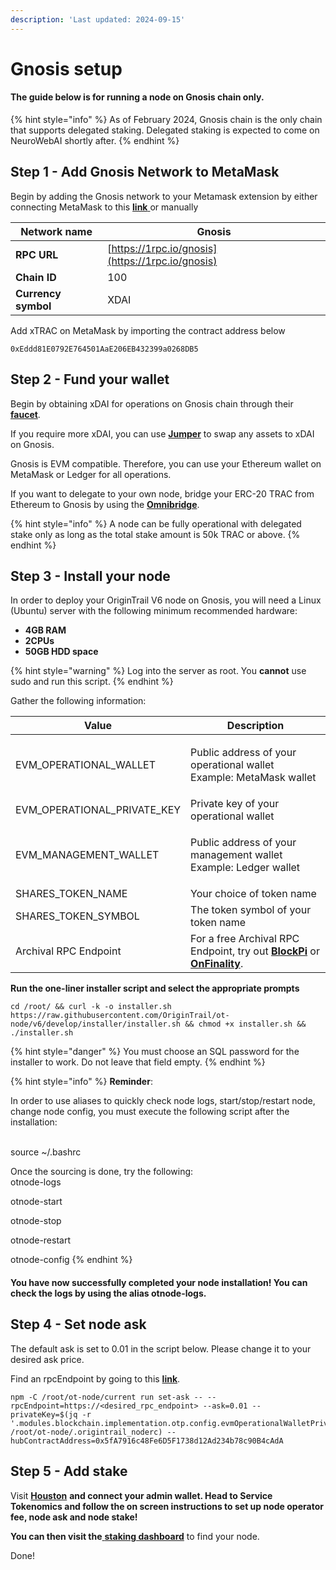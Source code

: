 ```yaml
---
description: 'Last updated: 2024-09-15'
---
```


# Gnosis setup

#### The guide below is for running a node on Gnosis chain only.

{% hint style="info" %}
As of February 2024, Gnosis chain is the only chain that supports delegated staking. Delegated staking is expected to come on NeuroWebAI shortly after.
{% endhint %}

## Step 1 - Add Gnosis Network to MetaMask

Begin by adding the Gnosis network to your Metamask extension by either connecting MetaMask to this [**link** ](https://chainlist.org/?search=gnosis)or manually

| Network name        | Gnosis                                           |
| ------------------- | ------------------------------------------------ |
| **RPC URL**         | [https://1rpc.io/gnosis](https://1rpc.io/gnosis) |
| **Chain ID**        | 100                                              |
| **Currency symbol** | XDAI                                             |

Add xTRAC on MetaMask by importing the contract address below

```
0xEddd81E0792E764501AaE206EB432399a0268DB5
```

## Step 2 - Fund your wallet

Begin by obtaining xDAI for operations on Gnosis chain through their [**faucet**](https://www.gnosisfaucet.com/).

If you require more xDAI, you can use [**Jumper**](https://jumper.exchange/) to swap any assets to xDAI on Gnosis.

Gnosis is EVM compatible. Therefore, you can use your Ethereum wallet on MetaMask or Ledger for all operations.

If you want to delegate to your own node, bridge your ERC-20 TRAC from Ethereum to Gnosis by using the [**Omnibridge**](https://omnibridge.gnosischain.com/bridge).

{% hint style="info" %}
A node can be fully operational with delegated stake only as long as the total stake amount is 50k TRAC or above.
{% endhint %}

## Step 3 - Install your node

In order to deploy your OriginTrail V6 node on Gnosis, you will need a Linux (Ubuntu) server with the following minimum recommended hardware:

* **4GB RAM**
* **2CPUs**
* **50GB HDD space**

{% hint style="warning" %}
Log into the server as root. You **cannot** use sudo and run this script.
{% endhint %}

Gather the following information:

| Value                          | Description                                                                                                                             |
| ------------------------------ | --------------------------------------------------------------------------------------------------------------------------------------- |
| EVM\_OPERATIONAL\_WALLET       | <p>Public address of your operational wallet<br>Example: MetaMask wallet</p>                                                            |
| EVM\_OPERATIONAL\_PRIVATE\_KEY | Private key of your operational wallet                                                                                                  |
| EVM\_MANAGEMENT\_WALLET        | <p>Public address of your management wallet<br>Example: Ledger wallet</p>                                                               |
| SHARES\_TOKEN\_NAME            | Your choice of token name                                                                                                               |
| SHARES\_TOKEN\_SYMBOL          | The token symbol of your token name                                                                                                     |
| Archival RPC Endpoint          | For a free Archival RPC Endpoint, try out [**BlockPi**](https://dashboard.blockpi.io/) or [**OnFinality**](https://app.onfinality.io/). |

**Run the one-liner installer script and select the appropriate prompts**

```
cd /root/ && curl -k -o installer.sh https://raw.githubusercontent.com/OriginTrail/ot-node/v6/develop/installer/installer.sh && chmod +x installer.sh && ./installer.sh
```

{% hint style="danger" %}
You must choose an SQL password for the installer to work. Do not leave that field empty.
{% endhint %}

{% hint style="info" %}
**Reminder**:

In order to use aliases to quickly check node logs, start/stop/restart node, change node config, you must execute the following script after the installation:

\
source \~/.bashrc

Once the sourcing is done, try the following:\
otnode-logs

otnode-start

otnode-stop

otnode-restart

otnode-config
{% endhint %}

#### You have now successfully completed your node installation! You can check the logs by using the alias otnode-logs.

## Step 4 - Set node ask

The default ask is set to 0.01 in the script below. Please change it to your desired ask price.

Find an rpcEndpoint by going to this [**link**](https://docs.gnosischain.com/tools/rpc/).&#x20;

```
npm -C /root/ot-node/current run set-ask -- --rpcEndpoint=https://<desired_rpc_endpoint> --ask=0.01 --privateKey=$(jq -r '.modules.blockchain.implementation.otp.config.evmOperationalWalletPrivateKey' /root/ot-node/.origintrail_noderc) --hubContractAddress=0x5fA7916c48Fe6D5F1738d12Ad234b78c90B4cAdA
```

## Step 5 - Add stake

Visit [**Houston**](https://houston.origintrail.io/login) **and connect your admin wallet. Head to Service Tokenomics and follow the on screen instructions to set up node operator fee, node ask and node stake!**

**You can then visit the**[ **staking dashboard**](https://dkg.origintrail.io/staking) to find your node.

Done!
